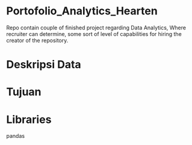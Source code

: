 # Portofolio_Analytics_Hearten
Repo contain couple of finished project regarding Data Analytics, Where recruiter can determine, some sort of level of capabilities for hiring the creator of the repository. 

# Deskripsi Data



# Tujuan



# Libraries
pandas
